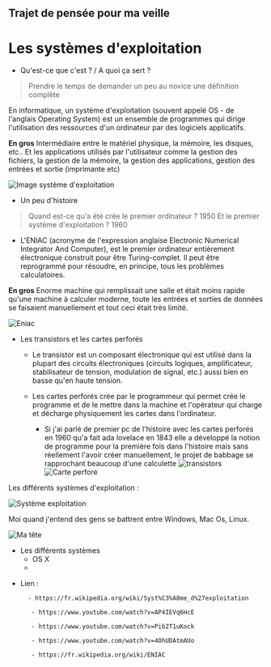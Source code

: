 ## Trajet de pensée pour ma veille


# Les systèmes d'exploitation
   * Qu'est-ce que c'est ? / A quoi ça sert ?

> Prendre le temps de demander un peu au novice une définition complète

En informatique, un système d'exploitation (souvent appelé OS - de l'anglais Operating System) est un ensemble de programmes qui dirige l'utilisation des ressources d'un ordinateur par des logiciels applicatifs.

__En gros__  Intermédiaire entre le matériel physique, la mémoire, les disques, etc.. Et les applications utilisés par l'utilisateur comme la gestion des fichiers, la gestion de la mémoire, la gestion des applications, gestion des entrées et sortie (imprimante etc)

![Image système d'exploitation](https://upload.wikimedia.org/wikipedia/commons/thumb/e/ed/Operating_system_placement-fr.svg/250px-Operating_system_placement-fr.svg.png)

   * Un peu d'histoire

> Quand est-ce qu'a été crée le premier ordinateur ? 1950 Et le premier système d'exploitation ? 1960  

   * L'ENIAC (acronyme de l'expression anglaise Electronic Numerical Integrator And Computer), est le premier ordinateur entièrement électronique construit pour être Turing-complet. Il peut être reprogrammé pour résoudre, en principe, tous les problèmes calculatoires.

 __En gros__ Enorme machine qui remplissait une salle et était moins rapide qu'une machine à calculer moderne, toute les entrées et sorties de données se faisaient manuellement et tout ceci était très limité.

![Eniac](https://i.ytimg.com/vi/kH8gehlirrE/maxresdefault.jpg)


   * Les transistors et les cartes perforés
      * Le transistor est un composant électronique qui est utilisé dans la plupart des circuits électroniques (circuits logiques, amplificateur, stabilisateur de tension, modulation de signal, etc.) aussi bien en basse qu'en haute tension.

      * Les cartes perforés crée par le programmeur qui permet crée le programme et de le mettre dans la machine et l'opérateur qui charge et décharge physiquement les cartes dans l'ordinateur.
        * Si j'ai parlé de premier pc de l'histoire avec les cartes perforés en 1960 qu'a fait ada lovelace en 1843 elle a développé la notion de programme pour la première fois dans l'histoire mais sans réellement l'avoir créer manuellement, le projet de babbage se rapprochant beaucoup d'une calculette
![transistors](https://upload.wikimedia.org/wikipedia/commons/thumb/5/5a/Transistors.agr.jpg/1280px-Transistors.agr.jpg)
![Carte perforé](http://actualitte.com/images/actualites/jacques_le_fataliste_carte_perforee.png)



Les différents systèmes d'exploitation :

![Système exploitation](https://itsfoss.com/wp-content/uploads/2013/07/Windows_Vs_Mac_Vs_Linux_11.jpeg)

Moi quand j'entend des gens se battrent entre Windows, Mac Os, Linux.

![Ma tête](https://scontent.fbru2-1.fna.fbcdn.net/v/t1.0-9/15349749_1149786281737860_4771631489209410892_n.jpg?oh=5f3288ab54cde2e02040656cc13ce29e&oe=5A860A27)

* Les différents systèmes   
  * OS X
  *


- Lien  :

        - https://fr.wikipedia.org/wiki/Syst%C3%A8me_d%27exploitation

         - https://www.youtube.com/watch?v=AP4IEVq6HcE

         - https://www.youtube.com/watch?v=Pib2T1uKock

         - https://www.youtube.com/watch?v=4OhUDAtmAUo

         - https://fr.wikipedia.org/wiki/ENIAC
